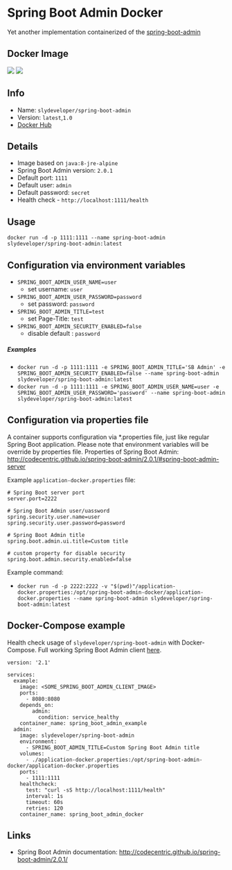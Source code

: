 Spring Boot Admin Docker
========================
Yet another implementation containerized of the [spring-boot-admin](https://github.com/codecentric/spring-boot-admin)

Docker Image
------------
[![](https://images.microbadger.com/badges/image/slydeveloper/spring-boot-admin.svg)](https://microbadger.com/images/slydeveloper/spring-boot-admin "Get your own image badge on microbadger.com")
[![](https://images.microbadger.com/badges/version/slydeveloper/spring-boot-admin.svg)](https://microbadger.com/images/slydeveloper/spring-boot-admin "Get your own version badge on microbadger.com")

Info
----
- Name: `slydeveloper/spring-boot-admin`
- Version: `latest`,`1.0`
- [Docker Hub](https://hub.docker.com/r/slydeveloper/spring-boot-admin/)

Details
--------
- Image based on `java:8-jre-alpine`
- Spring Boot Admin version: `2.0.1`
- Default port: `1111`
- Default user: `admin`
- Default password: `secret`
- Health check - `http://localhost:1111/health`

Usage
--------
`docker run -d -p 1111:1111 --name spring-boot-admin slydeveloper/spring-boot-admin:latest`

Configuration via environment variables 
---------------------------------------
* `SPRING_BOOT_ADMIN_USER_NAME=user`
    * set username: `user`
* `SPRING_BOOT_ADMIN_USER_PASSWORD=password`
    * set password: `password`
* `SPRING_BOOT_ADMIN_TITLE=test`
    * set Page-Title: `test`
* `SPRING_BOOT_ADMIN_SECURITY_ENABLED=false`
    * disable default : `password`

##### Examples
* `docker run -d -p 1111:1111 -e SPRING_BOOT_ADMIN_TITLE='SB Admin' -e SPRING_BOOT_ADMIN_SECURITY_ENABLED=false --name spring-boot-admin slydeveloper/spring-boot-admin:latest`
* `docker run -d -p 1111:1111 -e SPRING_BOOT_ADMIN_USER_NAME=user -e SPRING_BOOT_ADMIN_USER_PASSWORD='password' --name spring-boot-admin slydeveloper/spring-boot-admin:latest`

Configuration via properties file
---------------------------------
A container supports configuration via *.properties file, just like regular Spring Boot application.
Please note that environment variables will be override by properties file.
Properties of Spring Boot Admin: http://codecentric.github.io/spring-boot-admin/2.0.1/#spring-boot-admin-server

Example `application-docker.properties` file:
```
# Spring Boot server port
server.port=2222

# Spring Boot Admin user/uassword
spring.security.user.name=user
spring.security.user.password=password

# Spring Boot Admin title
spring.boot.admin.ui.title=Custom title

# custom property for disable security
spring.boot.admin.security.enabled=false
```

Example command:
- `docker run -d -p 2222:2222 -v "$(pwd)"/application-docker.properties:/opt/spring-boot-admin-docker/application-docker.properties --name spring-boot-admin slydeveloper/spring-boot-admin:latest`

Docker-Compose example
----------------------
Health check usage of `slydeveloper/spring-boot-admin` with Docker-Compose.
Full working Spring Boot Admin client [here](https://github.com/slydeveloper/spring-boot-admin-example).
```
version: '2.1'

services:
  example:
    image: <SOME_SPRING_BOOT_ADMIN_CLIENT_IMAGE>
    ports:
      - 8080:8080
    depends_on:
        admin:
          condition: service_healthy
    container_name: spring_boot_admin_example
  admin:
    image: slydeveloper/spring-boot-admin
    environment:
      - SPRING_BOOT_ADMIN_TITLE=Custom Spring Boot Admin title
    volumes:
      - ./application-docker.properties:/opt/spring-boot-admin-docker/application-docker.properties
    ports:
      - 1111:1111
    healthcheck:
      test: "curl -sS http://localhost:1111/health"
      interval: 1s
      timeout: 60s
      retries: 120
    container_name: spring_boot_admin_docker
```

Links
-----
- Spring Boot Admin documentation: http://codecentric.github.io/spring-boot-admin/2.0.1/